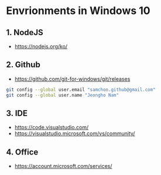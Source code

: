 # Envrionments in Windows 10
## 1. NodeJS
  - https://nodejs.org/ko/

## 2. Github
  - https://github.com/git-for-windows/git/releases

```bash
git config --global user.email "samchon.github@gmail.com"
git config --global user.name "Jeongho Nam"
```

## 3. IDE
  - https://code.visualstudio.com/
  - https://visualstudio.microsoft.com/vs/community/

## 4. Office
  - https://account.microsoft.com/services/

